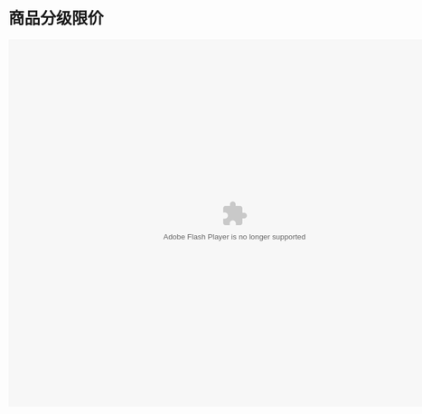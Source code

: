 # 商品分级限价

<embed src="http://resource.3cwdb.com/kailong-donghua/V630003201205230230.swf" width="800" height="650"  pluginspage="http://www.macromedia.com/go/getflashplayer" 
type="application/x-shockwave-flash" ></embed>

